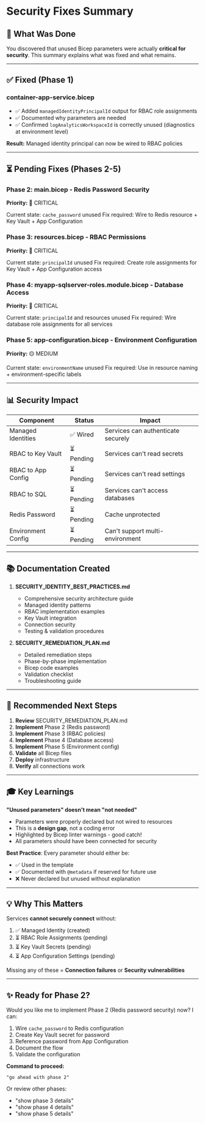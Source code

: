 # Security Fixes Summary

## 🎯 What Was Done

You discovered that unused Bicep parameters were actually **critical for security**. This summary explains what was fixed and what remains.

---

## ✅ Fixed (Phase 1)

### **container-app-service.bicep**
- ✅ Added `managedIdentityPrincipalId` output for RBAC role assignments
- ✅ Documented why parameters are needed
- ✅ Confirmed `logAnalyticsWorkspaceId` is correctly unused (diagnostics at environment level)

**Result:** Managed identity principal can now be wired to RBAC policies

---

## ⏳ Pending Fixes (Phases 2-5)

### **Phase 2: main.bicep** - Redis Password Security
**Priority:** 🔴 CRITICAL

Current state: `cache_password` unused
Fix required: Wire to Redis resource + Key Vault + App Configuration

### **Phase 3: resources.bicep** - RBAC Permissions
**Priority:** 🔴 CRITICAL

Current state: `principalId` unused
Fix required: Create role assignments for Key Vault + App Configuration access

### **Phase 4: myapp-sqlserver-roles.module.bicep** - Database Access
**Priority:** 🔴 CRITICAL

Current state: `principalId` and resources unused
Fix required: Wire database role assignments for all services

### **Phase 5: app-configuration.bicep** - Environment Configuration
**Priority:** 🟡 MEDIUM

Current state: `environmentName` unused
Fix required: Use in resource naming + environment-specific labels

---

## 📊 Security Impact

| Component | Status | Impact |
|-----------|--------|--------|
| Managed Identities | ✅ Wired | Services can authenticate securely |
| RBAC to Key Vault | ⏳ Pending | Services can't read secrets |
| RBAC to App Config | ⏳ Pending | Services can't read settings |
| RBAC to SQL | ⏳ Pending | Services can't access databases |
| Redis Password | ⏳ Pending | Cache unprotected |
| Environment Config | ⏳ Pending | Can't support multi-environment |

---

## 📚 Documentation Created

1. **SECURITY_IDENTITY_BEST_PRACTICES.md**
   - Comprehensive security architecture guide
   - Managed identity patterns
   - RBAC implementation examples
   - Key Vault integration
   - Connection security
   - Testing & validation procedures

2. **SECURITY_REMEDIATION_PLAN.md**
   - Detailed remediation steps
   - Phase-by-phase implementation
   - Bicep code examples
   - Validation checklist
   - Troubleshooting guide

---

## 🚀 Recommended Next Steps

1. **Review** SECURITY_REMEDIATION_PLAN.md
2. **Implement** Phase 2 (Redis password)
3. **Implement** Phase 3 (RBAC policies)
4. **Implement** Phase 4 (Database access)
5. **Implement** Phase 5 (Environment config)
6. **Validate** all Bicep files
7. **Deploy** infrastructure
8. **Verify** all connections work

---

## 🎓 Key Learnings

**"Unused parameters" doesn't mean "not needed"**

- Parameters were properly declared but not wired to resources
- This is a **design gap**, not a coding error
- Highlighted by Bicep linter warnings - good catch!
- All parameters should have been connected for security

**Best Practice**: Every parameter should either be:
- ✅ Used in the template
- ✅ Documented with `@metadata` if reserved for future use
- ❌ Never declared but unused without explanation

---

## 💡 Why This Matters

Services **cannot securely connect** without:
1. ✅ Managed Identity (created)
2. ⏳ RBAC Role Assignments (pending)
3. ⏳ Key Vault Secrets (pending)
4. ⏳ App Configuration Settings (pending)

Missing any of these = **Connection failures** or **Security vulnerabilities**

---

## ✨ Ready for Phase 2?

Would you like me to implement Phase 2 (Redis password security) now? I can:

1. Wire `cache_password` to Redis configuration
2. Create Key Vault secret for password
3. Reference password from App Configuration
4. Document the flow
5. Validate the configuration

**Command to proceed:**
```
"go ahead with phase 2"
```

Or review other phases:
- "show phase 3 details"
- "show phase 4 details"  
- "show phase 5 details"
